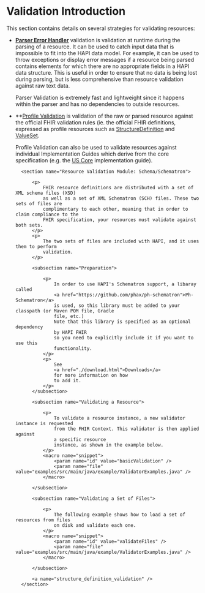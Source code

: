 # Validation Introduction

This section contains details on several strategies for validating resources:

* **[Parser Error Handler](./parser_error_handler.html)** validation is validation at runtime during the parsing of a resource. It can be used to catch input data that is impossible to fit into the HAPI data model. For example, it can be used to throw exceptions or display error messages if a resource being parsed contains elements for which there are no appropriate fields in a HAPI data structure. This is useful in order to ensure that no data is being lost during parsing, but is less comprehensive than resource validation against raw text data.

  Parser Validation is extremely fast and lightweight since it happens within the parser and has no dependencies to outside resources.
  
  
* **[Profile Validation](./profile_validator.html) is validation of the raw or parsed resource against	the official FHIR validation rules (ie. the official FHIR definitions, expressed as profile resources such as [StructureDefinition](http://hl7.org/fhir/structuredefinition.html) and [ValueSet](http://hl7.org/fhir/valueset.html).

  Profile Validation can also be used to validate resources against individual Implementation Guides which derive from the core specification (e.g. the [US Core](http://hl7.com/uscore) implementation guide).
  
  

		<section name="Resource Validation Module: Schema/Schematron">

			<p>
				FHIR resource definitions are distributed with a set of XML schema files (XSD)
				as well as a set of XML Schematron (SCH) files. These two sets of files are
				complimentary to each other, meaning that in order to claim compliance to the
				FHIR specification, your resources must validate against both sets.
			</p>
			<p>
				The two sets of files are included with HAPI, and it uses them to perform
				validation.
			</p>

			<subsection name="Preparation">

				<p>
					In order to use HAPI's Schematron support, a libaray called
					<a href="https://github.com/phax/ph-schematron">Ph-Schematron</a>
					is used, so this library must be added to your classpath (or Maven POM file, Gradle
					file, etc.)
					Note that this library is specified as an optional dependency
					by HAPI FHIR
					so you need to explicitly include it if you want to use this
					functionality.
				</p>
				<p>
					See
					<a href="./download.html">Downloads</a>
					for more information on how
					to add it.
				</p>
			</subsection>

			<subsection name="Validating a Resource">

				<p>
					To validate a resource instance, a new validator instance is requested
					from the FHIR Context. This validator is then applied against
					a specific resource
					instance, as shown in the example below.
				</p>
				<macro name="snippet">
					<param name="id" value="basicValidation" />
					<param name="file" value="examples/src/main/java/example/ValidatorExamples.java" />
				</macro>

			</subsection>

			<subsection name="Validating a Set of Files">

				<p>
					The following example shows how to load a set of resources from files
					on disk and validate each one.
				</p>
				<macro name="snippet">
					<param name="id" value="validateFiles" />
					<param name="file" value="examples/src/main/java/example/ValidatorExamples.java" />
				</macro>

			</subsection>

			<a name="structure_definition_validation" />
		</section>

	</body>

</document>
